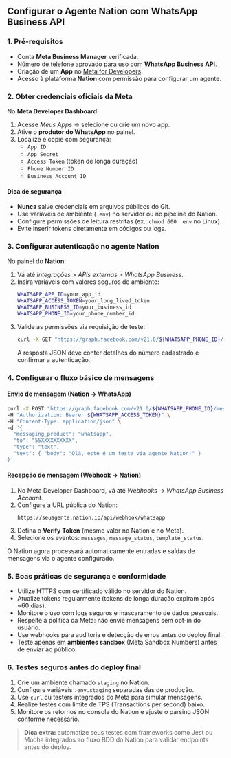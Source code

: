 

## Configurar o Agente Nation com WhatsApp Business API

### 1. Pré-requisitos

- Conta **Meta Business Manager** verificada.  
- Número de telefone aprovado para uso com **WhatsApp Business API**.  
- Criação de um **App** no [Meta for Developers](https://developers.facebook.com/).  
- Acesso à plataforma **Nation** com permissão para configurar um agente.

### 2. Obter credenciais oficiais da Meta

No **Meta Developer Dashboard**:  
1. Acesse *Meus Apps* → selecione ou crie um novo app.  
2. Ative o **produtor do WhatsApp** no painel.  
3. Localize e copie com segurança:
   - `App ID`
   - `App Secret`
   - `Access Token` (token de longa duração)
   - `Phone Number ID`
   - `Business Account ID`  

#### Dica de segurança
- **Nunca** salve credenciais em arquivos públicos do Git.  
- Use variáveis de ambiente (`.env`) no servidor ou no pipeline do Nation.  
- Configure permissões de leitura restritas (ex.: `chmod 600 .env` no Linux).  
- Evite inserir tokens diretamente em códigos ou logs.

### 3. Configurar autenticação no agente Nation

No painel do **Nation**:
1. Vá até *Integrações > APIs externas > WhatsApp Business*.  
2. Insira variáveis com valores seguros de ambiente:
   ```bash
   WHATSAPP_APP_ID=your_app_id
   WHATSAPP_ACCESS_TOKEN=your_long_lived_token
   WHATSAPP_BUSINESS_ID=your_business_id
   WHATSAPP_PHONE_ID=your_phone_number_id
   ```
3. Valide as permissões via requisição de teste:
   ```bash
   curl -X GET "https://graph.facebook.com/v21.0/${WHATSAPP_PHONE_ID}/?access_token=${WHATSAPP_ACCESS_TOKEN}"
   ```
   A resposta JSON deve conter detalhes do número cadastrado e confirmar a autenticação.

### 4. Configurar o fluxo básico de mensagens

#### Envio de mensagem (Nation → WhatsApp)
```bash
curl -X POST "https://graph.facebook.com/v21.0/${WHATSAPP_PHONE_ID}/messages" \
-H "Authorization: Bearer ${WHATSAPP_ACCESS_TOKEN}" \
-H "Content-Type: application/json" \
-d '{
  "messaging_product": "whatsapp",
  "to": "55XXXXXXXXXX",
  "type": "text",
  "text": { "body": "Olá, este é um teste via agente Nation!" }
}'
```

#### Recepção de mensagem (Webhook → Nation)
1. No Meta Developer Dashboard, vá até *Webhooks* → *WhatsApp Business Account*.  
2. Configure a URL pública do Nation:  
   ```
   https://seuagente.nation.io/api/webhook/whatsapp
   ```
3. Defina o **Verify Token** (mesmo valor no Nation e no Meta).  
4. Selecione os eventos: `messages`, `message_status`, `template_status`.  

O Nation agora processará automaticamente entradas e saídas de mensagens via o agente configurado.

### 5. Boas práticas de segurança e conformidade

- Utilize HTTPS com certificado válido no servidor do Nation.  
- Atualize tokens regularmente (tokens de longa duração expiram após ~60 dias).  
- Monitore o uso com logs seguros e mascaramento de dados pessoais.  
- Respeite a política da Meta: não envie mensagens sem opt-in do usuário.  
- Use webhooks para auditoria e detecção de erros antes do deploy final.  
- Teste apenas em **ambientes sandbox** (Meta Sandbox Numbers) antes de enviar ao público.

### 6. Testes seguros antes do deploy final

1. Crie um ambiente chamado `staging` no Nation.  
2. Configure variáveis `.env.staging` separadas das de produção.  
3. Use `curl` ou testers integrados do Meta para simular mensagens.  
4. Realize testes com limite de TPS (Transactions per second) baixo.  
5. Monitore os retornos no console do Nation e ajuste o parsing JSON conforme necessário.

> **Dica extra:** automatize seus testes com frameworks como Jest ou Mocha integrados ao fluxo BDD do Nation para validar endpoints antes do deploy.

